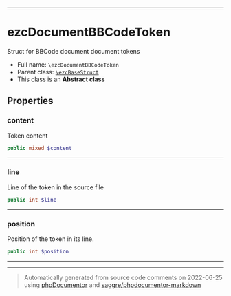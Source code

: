 ***

# ezcDocumentBBCodeToken

Struct for BBCode document document tokens



* Full name: `\ezcDocumentBBCodeToken`
* Parent class: [`\ezcBaseStruct`](./ezcBaseStruct.md)
* This class is an **Abstract class**



## Properties


### content

Token content

```php
public mixed $content
```






***

### line

Line of the token in the source file

```php
public int $line
```






***

### position

Position of the token in its line.

```php
public int $position
```






***



***
> Automatically generated from source code comments on 2022-06-25 using [phpDocumentor](http://www.phpdoc.org/) and [saggre/phpdocumentor-markdown](https://github.com/Saggre/phpDocumentor-markdown)
